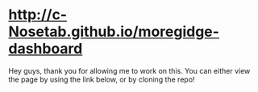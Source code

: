 #  http://c-Nosetab.github.io/moregidge-dashboard

Hey guys, thank you for allowing me to work on this. You can either view the page by using the link below, or by cloning the repo! 
